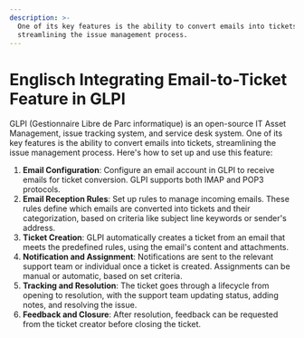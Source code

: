 ```yaml
---
description: >-
  One of its key features is the ability to convert emails into tickets,
  streamlining the issue management process.
---
```


# Englisch Integrating Email-to-Ticket Feature in GLPI

GLPI (Gestionnaire Libre de Parc informatique) is an open-source IT Asset Management, issue tracking system, and service desk system. One of its key features is the ability to convert emails into tickets, streamlining the issue management process. Here's how to set up and use this feature:

1. **Email Configuration**: Configure an email account in GLPI to receive emails for ticket conversion. GLPI supports both IMAP and POP3 protocols.
2. **Email Reception Rules**: Set up rules to manage incoming emails. These rules define which emails are converted into tickets and their categorization, based on criteria like subject line keywords or sender's address.
3. **Ticket Creation**: GLPI automatically creates a ticket from an email that meets the predefined rules, using the email's content and attachments.
4. **Notification and Assignment**: Notifications are sent to the relevant support team or individual once a ticket is created. Assignments can be manual or automatic, based on set criteria.
5. **Tracking and Resolution**: The ticket goes through a lifecycle from opening to resolution, with the support team updating status, adding notes, and resolving the issue.
6. **Feedback and Closure**: After resolution, feedback can be requested from the ticket creator before closing the ticket.
